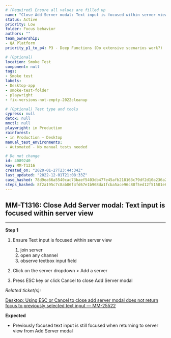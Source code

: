 ```yaml
---
# (Required) Ensure all values are filled up
name: "Close Add Server modal: Text input is focused within server view"
status: Active
priority: Low
folder: Focus behavior
authors: ""
team_ownership: 
- QA Platform
priority_p1_to_p4: P3 - Deep Functions (Do extensive scenarios work?)

# (Optional)
location: Smoke Test
component: null
tags: 
- Smoke test
labels: 
- Desktop-app
- smoke-test-folder
- playwright
- fix-versions-not-empty-2022cleanup

# (Optional) Test type and tools
cypress: null
detox: null
mmctl: null
playwright: in Production
rainforest: 
- in Production — Desktop
manual_test_environments: 
- Automated - No manual tests needed

# Do not change
id: 4089240
key: MM-T1316
created_on: "2020-01-27T23:44:34Z"
last_updated: "2022-12-01T21:08:33Z"
case_hashed: 78d9ea66a5540cac73baef5403db477e45afb218163c79df2d10a236a2fa069389830b53f8e4e2042f62c25a64f6fc0b
steps_hashed: 8f2a195c7c8ab86f4fd67e1b968da1fcba5ace96c88f5ed12f51501e680f76f9342ccd1b9cd0baa60b69f482ca6ce41b
---
```


<!-- (Auto-generated) Based on frontmatter's "key" and "name" -->

## MM-T1316: Close Add Server modal: Text input is focused within server view

---

**Step 1**

1. Ensure Text input is focused within server view

   1. join server
   2. open any channel
   3. observe textbox input field

2. Click on the server dropdown > Add a server

3. Press ESC key or click Cancel to close Add Server modal

_Related ticket(s):_

[Desktop: Using ESC or Cancel to close add server modal does not return focus to previously selected text input — MM-25522](https://mattermost.atlassian.net/browse/MM-25522)

**Expected**

- Previously focused text input is still focused when returning to server view from Add Server modal
